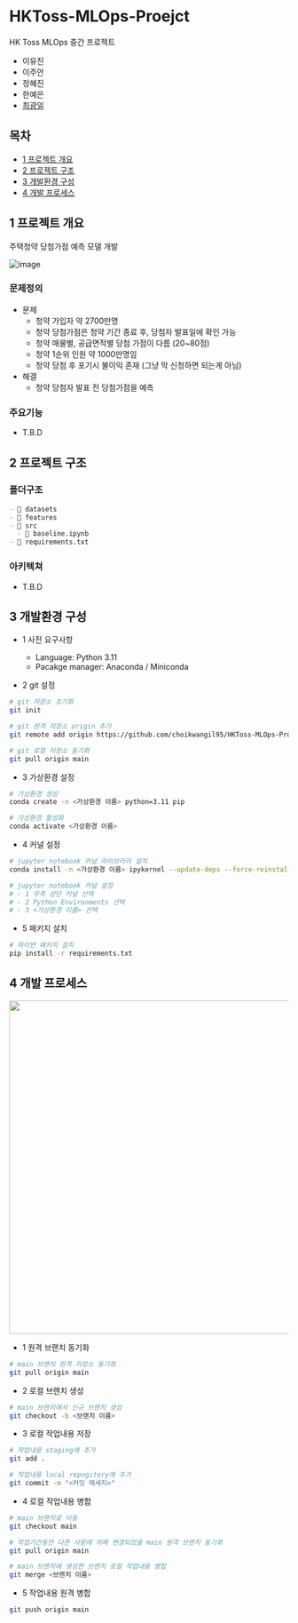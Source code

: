 # HKToss-MLOps-Proejct
HK Toss MLOps 중간 프로젝트
- 이유진
- 이주안
- 정혜진
- 한예은
- [최광일](https://github.com/choikwangil95)

## 목차
- [1 프로젝트 개요](#1-프로젝트-개요)
- [2 프로젝트 구조](#2-프로젝트-구조)
- [3 개발환경 구성](#3-개발환경-구성)
- [4 개발 프로세스](#4-개발-프로세스)

## 1 프로젝트 개요
주택청약 당첨가점 예측 모델 개발

![image](https://github.com/user-attachments/assets/6ad59110-0be8-4077-9479-3cbd20262a55)

### 문제정의
- 문제
  - 청약 가입자 약 2700만명
  - 청약 당첨가점은 청약 기간 종료 후, 당첨자 발표일에 확인 가능
  - 청약 매물별, 공급면적별 당첨 가점이 다름 (20~80점)
  - 청약 1순위 인원 약 1000만명임
  - 청약 당첨 후 포기시 불이익 존재 (그냥 막 신청하면 되는게 아님)
- 해결
  - 청약 당첨자 발표 전 당첨가점을 예측

### 주요기능
- T.B.D

## 2 프로젝트 구조
### 폴더구조
```markdown
- 📁 datasets
- 📁 features
- 📁 src
  - 📄 baseline.ipynb
- 📄 requirements.txt
```

### 아키텍쳐
- T.B.D

## 3 개발환경 구성
- 1 사전 요구사항
  - Language: Python 3.11
  - Pacakge manager: Anaconda / Miniconda

- 2 git 설정

```bash
# git 저장소 초기화
git init

# git 원격 저장소 origin 추가
git remote add origin https://github.com/choikwangil95/HKToss-MLOps-Proejct.git

# git 로컬 저장소 동기화
git pull origin main
```

- 3 가상환경 설정
```bash
# 가상환경 생성
conda create -n <가상환경 이름> python=3.11 pip

# 가상환경 활성화
conda activate <가상환경 이름>
```

- 4 커널 설정
```bash
# jupyter notebook 커널 라이브러리 설치
conda install -n <가상환경 이름> ipykernel --update-deps --force-reinstall

# jupyter notebook 커널 설정
# - 1 우측 상단 커널 선택
# - 2 Python Environments 선택
# - 3 <가상환경 이름> 선택
```

- 5 패키지 설치
```bash
# 파이썬 패키지 설치
pip install -r requirements.txt
```

## 4 개발 프로세스

<img src="https://github.com/user-attachments/assets/ce06d476-6f07-4209-bf8e-3739d2801e9b" width="600px"/>

- 1 원격 브랜치 동기화
```bash
# main 브랜치 원격 저장소 동기화
git pull origin main
```
- 2 로컬 브랜치 생성
```bash
# main 브랜치에서 신규 브랜치 생성
git checkout -b <브랜치 이름>
```
- 3 로컬 작업내용 저장
```bash
# 작업내용 staging에 추가
git add .

# 작업내용 local repogitory에 추가
git commit -m "<커밋 메세지>"
```
- 4 로컬 작업내용 병합
```bash
# main 브랜치로 이동
git checkout main

# 작업기간동안 다른 사람에 의해 변경되었을 main 원격 브랜치 동기화
git pull origin main

# main 브랜치에 생성한 브랜치 로컬 작업내용 병합
git merge <브랜치 이름>
```
- 5 작업내용 원격 병합
```bash
git push origin main
```

